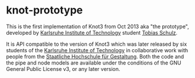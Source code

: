 # knot-prototype

This is the first implementation of Knot3 from Oct 2013 aka "the prototype", developed by [Karlsruhe Institute of Technology](http://www.kit.edu) student
[Tobias Schulz](https://github.com/tobiasschulz).

It is API compatible to the version of Knot3 which was later released by six students
of the [Karlsruhe Institute of Technology](http://www.kit.edu) in collaborative work with people from the [Staatliche Hochschule für Gestaltung](http://www.hfg-karlsruhe.de).
Both the code and the pipe and node models are available under the conditions of the GNU General Public License v3, or any later version.

